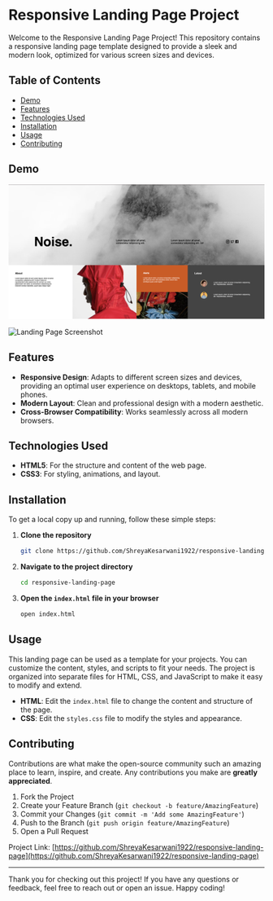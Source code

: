 # Responsive Landing Page Project

Welcome to the Responsive Landing Page Project! This repository contains a responsive landing page template designed to provide a sleek and modern look, optimized for various screen sizes and devices.

## Table of Contents
- [Demo](#demo)
- [Features](#features)
- [Technologies Used](#technologies-used)
- [Installation](#installation)
- [Usage](#usage)
- [Contributing](#contributing)

## Demo
![Landing Page Screenshot](assets/Screenshot.png)




<img src="assets/fullLengthSS.png" alt="Landing Page Screenshot" width="600px">


## Features

- **Responsive Design**: Adapts to different screen sizes and devices, providing an optimal user experience on desktops, tablets, and mobile phones.
- **Modern Layout**: Clean and professional design with a modern aesthetic.
- **Cross-Browser Compatibility**: Works seamlessly across all modern browsers.

## Technologies Used

- **HTML5**: For the structure and content of the web page.
- **CSS3**: For styling, animations, and layout.

## Installation

To get a local copy up and running, follow these simple steps:

1. **Clone the repository**
    ```sh
    git clone https://github.com/ShreyaKesarwani1922/responsive-landing-page.git
    ```

2. **Navigate to the project directory**
    ```sh
    cd responsive-landing-page
    ```

3. **Open the `index.html` file in your browser**
    ```sh
    open index.html
    ```

## Usage

This landing page can be used as a template for your projects. You can customize the content, styles, and scripts to fit your needs. The project is organized into separate files for HTML, CSS, and JavaScript to make it easy to modify and extend.

- **HTML**: Edit the `index.html` file to change the content and structure of the page.
- **CSS**: Edit the `styles.css` file to modify the styles and appearance.

## Contributing

Contributions are what make the open-source community such an amazing place to learn, inspire, and create. Any contributions you make are **greatly appreciated**.

1. Fork the Project
2. Create your Feature Branch (`git checkout -b feature/AmazingFeature`)
3. Commit your Changes (`git commit -m 'Add some AmazingFeature'`)
4. Push to the Branch (`git push origin feature/AmazingFeature`)
5. Open a Pull Request


Project Link: [https://github.com/ShreyaKesarwani1922/responsive-landing-page](https://github.com/ShreyaKesarwani1922/responsive-landing-page)

---

Thank you for checking out this project! If you have any questions or feedback, feel free to reach out or open an issue. Happy coding!
